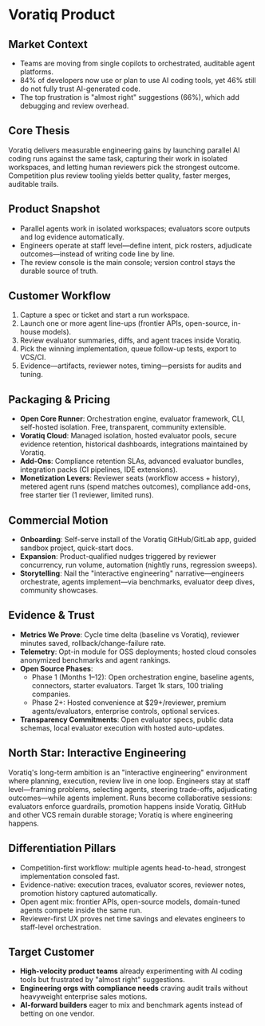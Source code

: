 # Voratiq Product

## Market Context

- Teams are moving from single copilots to orchestrated, auditable agent platforms.
- 84% of developers now use or plan to use AI coding tools, yet 46% still do not fully trust AI-generated code.
- The top frustration is "almost right" suggestions (66%), which add debugging and review overhead.

## Core Thesis

Voratiq delivers measurable engineering gains by launching parallel AI coding runs against the same task, capturing their work in isolated workspaces, and letting human reviewers pick the strongest outcome. Competition plus review tooling yields better quality, faster merges, auditable trails.

## Product Snapshot

- Parallel agents work in isolated workspaces; evaluators score outputs and log evidence automatically.
- Engineers operate at staff level—define intent, pick rosters, adjudicate outcomes—instead of writing code line by line.
- The review console is the main console; version control stays the durable source of truth.

## Customer Workflow

1. Capture a spec or ticket and start a run workspace.
2. Launch one or more agent line-ups (frontier APIs, open-source, in-house models).
3. Review evaluator summaries, diffs, and agent traces inside Voratiq.
4. Pick the winning implementation, queue follow-up tests, export to VCS/CI.
5. Evidence—artifacts, reviewer notes, timing—persists for audits and tuning.

## Packaging & Pricing

- **Open Core Runner**: Orchestration engine, evaluator framework, CLI, self-hosted isolation. Free, transparent, community extensible.
- **Voratiq Cloud**: Managed isolation, hosted evaluator pools, secure evidence retention, historical dashboards, integrations maintained by Voratiq.
- **Add-Ons**: Compliance retention SLAs, advanced evaluator bundles, integration packs (CI pipelines, IDE extensions).
- **Monetization Levers**: Reviewer seats (workflow access + history), metered agent runs (spend matches outcomes), compliance add-ons, free starter tier (1 reviewer, limited runs).

## Commercial Motion

- **Onboarding**: Self-serve install of the Voratiq GitHub/GitLab app, guided sandbox project, quick-start docs.
- **Expansion**: Product-qualified nudges triggered by reviewer concurrency, run volume, automation (nightly runs, regression sweeps).
- **Storytelling**: Nail the "interactive engineering" narrative—engineers orchestrate, agents implement—via benchmarks, evaluator deep dives, community showcases.

## Evidence & Trust

- **Metrics We Prove**: Cycle time delta (baseline vs Voratiq), reviewer minutes saved, rollback/change-failure rate.
- **Telemetry**: Opt-in module for OSS deployments; hosted cloud consoles anonymized benchmarks and agent rankings.
- **Open Source Phases**:
  - Phase 1 (Months 1–12): Open orchestration engine, baseline agents, connectors, starter evaluators. Target 1k stars, 100 trialing companies.
  - Phase 2+: Hosted convenience at $29+/reviewer, premium agents/evaluators, enterprise controls, optional services.
- **Transparency Commitments**: Open evaluator specs, public data schemas, local evaluator execution with hosted auto-updates.

## North Star: Interactive Engineering

Voratiq's long-term ambition is an "interactive engineering" environment where planning, execution, review live in one loop. Engineers stay at staff level—framing problems, selecting agents, steering trade-offs, adjudicating outcomes—while agents implement. Runs become collaborative sessions: evaluators enforce guardrails, promotion happens inside Voratiq. GitHub and other VCS remain durable storage; Voratiq is where engineering happens.

## Differentiation Pillars

- Competition-first workflow: multiple agents head-to-head, strongest implementation consoled fast.
- Evidence-native: execution traces, evaluator scores, reviewer notes, promotion history captured automatically.
- Open agent mix: frontier APIs, open-source models, domain-tuned agents compete inside the same run.
- Reviewer-first UX proves net time savings and elevates engineers to staff-level orchestration.

## Target Customer

- **High-velocity product teams** already experimenting with AI coding tools but frustrated by "almost right" suggestions.
- **Engineering orgs with compliance needs** craving audit trails without heavyweight enterprise sales motions.
- **AI-forward builders** eager to mix and benchmark agents instead of betting on one vendor.
